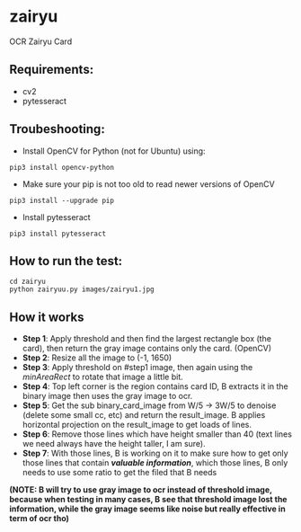 # zairyu
OCR Zairyu Card

## Requirements:
- cv2
- pytesseract

## Troubeshooting:
- Install OpenCV for Python (not for Ubuntu) using:
``` 
pip3 install opencv-python
```
- Make sure your pip is not too old to read newer versions of OpenCV
```
pip3 install --upgrade pip
```
- Install pytesseract
```
pip3 install pytesseract
```

## How to run the test:
```
cd zairyu
python zairyuu.py images/zairyu1.jpg
```

## How it works
- **Step 1**: Apply threshold and then find the largest rectangle box (the card), then return the gray image contains only the card. (OpenCV)
- **Step 2**: Resize all the image to (-1, 1650)
- **Step 3**: Apply threshold on #step1 image, then again using the _minAreaRect_ to rotate that image a little bit.
- **Step 4**: Top left corner is the region contains card ID, B extracts it in the binary image then uses the gray image to ocr.
- **Step 5**: Get the sub binary_card_image from W/5 -> 3W/5 to denoise (delete some small cc, etc) and return the result_image. B applies horizontal projection on the result_image to get loads of lines.
- **Step 6**: Remove those lines which have height smaller than 40 (text lines we need always have the height taller, I am sure).
- **Step 7**: With those lines, B is working on it to make sure how to get only those lines that contain ***valuable information***, which those lines, B only needs to use some ratio to get the filed that B needs 

**(NOTE: B will try to use gray image to ocr instead of threshold image, because when testing in many cases, B see that threshold image lost the information, while the gray image seems like noise but really effective in term of ocr tho)**
